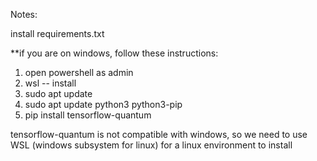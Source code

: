 Notes:

install requirements.txt

**if you are on windows, follow these instructions:
1. open powershell as admin
2. wsl -- install
3. sudo apt update
4. sudo apt update python3 python3-pip
5. pip install tensorflow-quantum 

tensorflow-quantum is not compatible with windows, so we need to use WSL (windows subsystem for linux) for a linux environment to install 